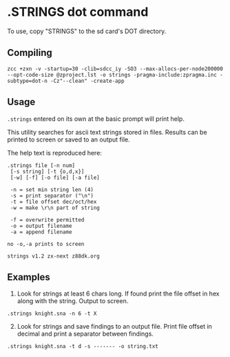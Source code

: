 # .STRINGS dot command

To use, copy "STRINGS" to the sd card's DOT directory.

## Compiling

```
zcc +zxn -v -startup=30 -clib=sdcc_iy -SO3 --max-allocs-per-node200000 --opt-code-size @zproject.lst -o strings -pragma-include:zpragma.inc -subtype=dot-n -Cz"--clean" -create-app
```

## Usage

`.strings` entered on its own at the basic prompt will print help.

This utility searches for ascii text strings stored in files.  Results can be printed to screen or saved to an output file.

The help text is reproduced here:

~~~
.strings file [-n num]
 [-s string] [-t {o,d,x}]
 [-w] [-f] [-o file] [-a file]

 -n = set min string len (4)
 -s = print separator ("\n")
 -t = file offset dec/oct/hex
 -w = make \r\n part of string

 -f = overwrite permitted
 -o = output filename
 -a = append filename

no -o,-a prints to screen

strings v1.2 zx-next z88dk.org
~~~

## Examples

1. Look for strings at least 6 chars long.  If found print the file offset in hex along with the string.  Output to screen.

```
.strings knight.sna -n 6 -t X
```

2.  Look for strings and save findings to an output file.  Print file offset in decimal and print a separator between findings.

```
.strings knight.sna -t d -s ------- -o string.txt
```
